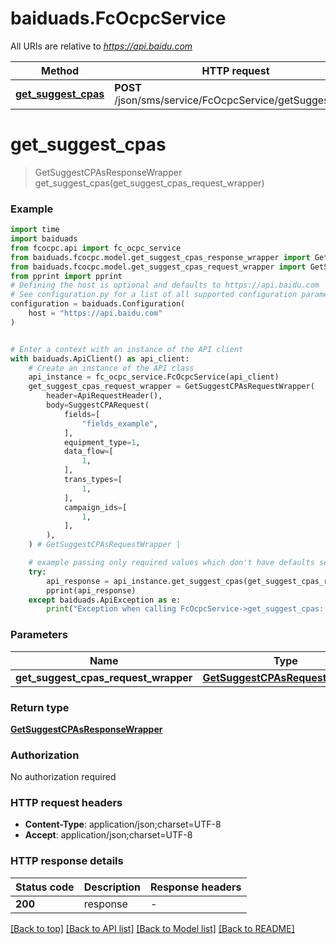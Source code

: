 # baiduads.FcOcpcService

All URIs are relative to *https://api.baidu.com*

Method | HTTP request | Description
------------- | ------------- | -------------
[**get_suggest_cpas**](FcOcpcService.md#get_suggest_cpas) | **POST** /json/sms/service/FcOcpcService/getSuggestCPAs | 


# **get_suggest_cpas**
> GetSuggestCPAsResponseWrapper get_suggest_cpas(get_suggest_cpas_request_wrapper)



### Example


```python
import time
import baiduads
from fcocpc.api import fc_ocpc_service
from baiduads.fcocpc.model.get_suggest_cpas_response_wrapper import GetSuggestCPAsResponseWrapper
from baiduads.fcocpc.model.get_suggest_cpas_request_wrapper import GetSuggestCPAsRequestWrapper
from pprint import pprint
# Defining the host is optional and defaults to https://api.baidu.com
# See configuration.py for a list of all supported configuration parameters.
configuration = baiduads.Configuration(
    host = "https://api.baidu.com"
)


# Enter a context with an instance of the API client
with baiduads.ApiClient() as api_client:
    # Create an instance of the API class
    api_instance = fc_ocpc_service.FcOcpcService(api_client)
    get_suggest_cpas_request_wrapper = GetSuggestCPAsRequestWrapper(
        header=ApiRequestHeader(),
        body=SuggestCPARequest(
            fields=[
                "fields_example",
            ],
            equipment_type=1,
            data_flow=[
                1,
            ],
            trans_types=[
                1,
            ],
            campaign_ids=[
                1,
            ],
        ),
    ) # GetSuggestCPAsRequestWrapper | 

    # example passing only required values which don't have defaults set
    try:
        api_response = api_instance.get_suggest_cpas(get_suggest_cpas_request_wrapper)
        pprint(api_response)
    except baiduads.ApiException as e:
        print("Exception when calling FcOcpcService->get_suggest_cpas: %s\n" % e)
```


### Parameters

Name | Type | Description  | Notes
------------- | ------------- | ------------- | -------------
 **get_suggest_cpas_request_wrapper** | [**GetSuggestCPAsRequestWrapper**](GetSuggestCPAsRequestWrapper.md)|  |

### Return type

[**GetSuggestCPAsResponseWrapper**](GetSuggestCPAsResponseWrapper.md)

### Authorization

No authorization required

### HTTP request headers

 - **Content-Type**: application/json;charset=UTF-8
 - **Accept**: application/json;charset=UTF-8


### HTTP response details

| Status code | Description | Response headers |
|-------------|-------------|------------------|
**200** | response |  -  |

[[Back to top]](#) [[Back to API list]](../README.md#documentation-for-api-endpoints) [[Back to Model list]](../README.md#documentation-for-models) [[Back to README]](../README.md)


